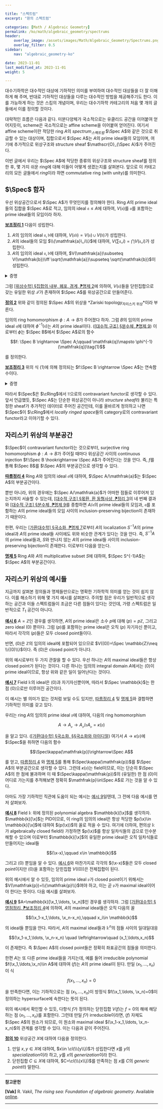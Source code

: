 ```yaml
---

title: "스펙트럼"
excerpt: "환의 스펙트럼"

categories: [Math / Algebraic Geometry]
permalink: /ko/math/algebraic_geometry/spectrums
header:
    overlay_image: /assets/images/Math/Algebraic_Geometry/Spectrums.png
    overlay_filter: 0.5
sidebar: 
    nav: "algebraic_geometry-ko"

date: 2023-11-01
last_modified_at: 2023-11-01
weight: 5

---
```


대수기하학은 대수적인 대상에 기하적인 의미를 부여하여 대수적인 대상들을 더 잘 이해하게 해 주며, 반대로 기하적인 대상들을 다루는 대수적인 방법을 제공해주기도 한다. 이를 가능하게 하는 것은 스킴의 개념이며, 우리는 대수기하학 카테고리의 처음 몇 개의 글들에서 이를 정의할 것이다. 

대략적인 흐름은 다음과 같다. 미분다양체가 국소적으로는 유클리드 공간을 이어붙여 얻어지듯이, scheme은 국소적으로는 affine scheme을 이어붙여 얻어진다. 여기서 affine scheme이란 적당한 ring $A$의 *spectrum<sub>스펙트럼</sub>* $\Spec A$와 같은 것으로 취급할 수 있는 대상이며, 집합으로서 $\Spec A$는 $A$의 prime ideal들의 모임이며, 여기에 추가적으로 위상구조와 structure sheaf $\mathscr{O}_{\Spec A}$가 주어진다. 

이번 글에서 우리는 $\Spec A$에 적당한 종류의 위상구조와 structure sheaf를 정의한 후, 몇 가지 쉬운 ring에 대해 이들이 어떻게 생겼는지를 살펴본다. 앞으로 이 카테고리의 모든 글들에서 *ring*이라 하면 commutative ring (with unity)를 의미한다.

## $\Spec$ 함자

우선 위상공간으로서 $\Spec A$가 무엇인지를 정의해야 한다. Ring $A$의 prime ideal들의 집합을 $\Spec A$로 적고, 임의의 ideal $\mathfrak{a}\leq A$에 대하여, $V(\mathfrak{a})$를 $\mathfrak{a}$를 포함하는 prime ideal들의 모임이라 하자. 

<div class="proposition" markdown="1">

<ins id="lem1">**보조정리 1**</ins> 다음이 성립한다.

1. $A$의 임의의 ideal $\mathfrak{a},\mathfrak{b}$에 대하여, $V(\mathfrak{ab})=V(\mathfrak{a})\cup V(\mathfrak{b})$가 성립한다.
2. $A$의 ideal들의 모임 $\\{\mathfrak{a}\_i\\}$에 대하여, $V(\sum \mathfrak{a}\_i)=\bigcap V(\mathfrak{a}\_i)$가 성립한다.
3. $A$의 임의의 ideal $\mathfrak{a},\mathfrak{b}$에 대하여, $V(\mathfrak{a})\subseteq V(\mathfrak{b})\iff \sqrt{\mathfrak{a}}\supseteq \sqrt{\mathfrak{b}}$이 성립한다.

</div>
<details class="proof" markdown="1">
<summary>증명</summary>

1. $\mathfrak{a}$ 혹은 $\mathfrak{b}$를 포함하는 prime ideal $\mathfrak{p}$는 그보다 작은 ideal $\mathfrak{ab}$ 또한 포함하는 것이 자명하므로, 반대방향 포함관계만 보이면 충분하다. $\mathfrak{p}\supset \mathfrak{ab}$라 가정하자. 만일 $\mathfrak{p}\not\supseteq \mathfrak{b}$라 하면, $b\not\in \mathfrak{p}$인 $\mathfrak{b}$의 원소 $b$를 찾을 수 있다. 한편, 임의의 $a\in \mathfrak{a}$에 대하여, $ab\in \mathfrak{ab}\subseteq \mathfrak{p}$이고, 앞선 가정에 의해 $b\not\in \mathfrak{p}$이므로 반드시 $a\in \mathfrak{p}$이고 따라서 $a\subseteq \mathfrak{p}$가 성립한다.
2. 이는 $\sum \mathfrak{a}_i$가 ideal들 $\mathfrak{a}_i$ 각각을 모두 포함하는 ideal 중 가장 작은 것으로 정의되므로 자명하다.
3. Ideal $\mathfrak{a}$의 radical $\sqrt{\mathfrak{a}}$는 $\mathfrak{a}$를 포함하는 prime ideal들을 모두 교집합하여 얻어지므로 자명하다.

</details>

그럼 [\[위상수학\] §집합의 내부, 폐포, 경계, ⁋명제 2](/ko/math/topology/other_concepts#prop2)에 의하여, $V(\mathfrak{a})$들을 닫힌집합으로 갖는 유일한 위상 $\mathcal{T}$가 존재하여 $\Spec A$를 위상공간으로 만들어준다. 

<div class="definition" markdown="1">

<ins id="def2">**정의 2**</ins> 위와 같이 정의된 $\Spec A$의 위상을 *Zariski topology<sub>자리스키 위상</sub>*이라 부른다.

</div>

임의의 ring homomorphism $\phi:A \rightarrow B$가 주어졌다 하자. 그럼 $B$의 임의의 prime ideal $\mathfrak{q}$에 대하여 $\phi^{-1}(\mathfrak{q})$는 $A$의 prime ideal이다. ([\[대수적 구조\] §분수체, ⁋명제 9](/ko/math/algebraic_structures/field_of_fractions#prop9)) 이로부터 $\phi$는 $\Spec B$에서 $\Spec A$로의 함수 

$$f: \Spec B \rightarrow \Spec A;\qquad \mathfrak{q}\mapsto \phi^{-1}(\mathfrak{q})\tag{1}$$

를 정의한다.

<div class="proposition" markdown="1">

<ins id="lem3">**보조정리 3**</ins> 위의 식 (1)에 의해 정의되는 $f:\Spec B \rightarrow \Spec A$는 연속함수이다. 

</div>
<details class="proof" markdown="1">
<summary>증명</summary>

이를 위해서는 $\Spec A$의 임의의 닫힌집합을 가져왔을 때, 이 닫힌집합의 $f$에 의한 preimage도 $\Spec B$에서의 닫힌집합임을 보이면 충분하다. ([\[위상수학\] §집합의 내부, 폐포, 경계, ⁋명제 2](/ko/math/topology/other_concepts#prop2))

한편 $\Spec A$의 임의의 닫힌집합은 모두 $V(\mathfrak{a})$의 꼴이고, $\Spec B$의 닫힌집합은 모두 $V(\mathfrak{b})$의 꼴이므로 이를 보이기 위해서는 임의의 $A$의 ideal $\mathfrak{a}$가 주어질 때마다 다음의 식

$$f^{-1}(V(\mathfrak{a}))=V(\mathfrak{b})$$

을 만족하는 $B$의 ideal $\mathfrak{b}$가 존재함을 보이면 충분하다. 우리의 주장은 다음의 식

$$f^{-1}(V(\mathfrak{a}))=V(\phi(\mathfrak{a}))$$

이 성립한다는 것이다. 그럼 $\phi(\mathfrak{a})$로 생성되는 ideal이 위의 식을 만족하므로 증명이 완료된다. 

우선 $\mathfrak{q}\in\Spec B$가 좌변에 속한다 하자. 즉 $f(\mathfrak{q})=\phi^{-1}(\mathfrak{q})\in V(\mathfrak{a})$가 성립한다. 그럼 $\mathfrak{a}\subseteq \phi^{-1}(\mathfrak{q})$인 것으로부터 $\phi(\mathfrak{a})\subseteq \mathfrak{q}$이므로 $\mathfrak{q}\in V(\phi(\mathfrak{a}))$이 성립한다.

거꾸로 $\mathfrak{q}\in\Spec B$가 우변에 속한다 하자. 그럼 $\phi(\mathfrak{a})\subseteq \mathfrak{q}$인 것으로부터, 다음의 포함관계

$$\mathfrak{a}\subseteq \phi^{-1}(\phi(\mathfrak{a}))\subseteq\phi^{-1}(\mathfrak{q})=f(\mathfrak{q})$$

를 얻고 이것이 곧 $f(\mathfrak{q})\in V(\mathfrak{a})$, 즉 $\mathfrak{q}\in f^{-1}(V(\mathfrak{a}))$임을 증명한다. 

</details>

따라서 $\Spec$은 $\cRing$에서 $\Top$으로의 contravariant functor로 생각할 수 있다. 앞서 언급했듯, $\Spec A$는 단순한 위상공간이 아니라 *structure sheaf*라 불리는 특정한 sheaf가 추가적인 데이터로 주어진 공간인데, 이를 올바르게 정의하고 나면 $\Spec$이 $\cRing$에서 *locally ringed space*들의 category로의 contravariant functor라고 이야기할 수 있다. 

## 자리스키 위상의 부분공간

$\Spec$이 contravariant functor라는 것으로부터, surjective ring homomorphism $\phi: A \rightarrow B$가 주어질 때마다 위상공간 사이의 continuous injection $f:\Spec B \hookrightarrow \Spec A$가 주어진다는 것을 안다. 즉, $f$를 통해 $\Spec B$를 $\Spec A$의 부분공간으로 생각할 수 있다. 

<div class="proposition" markdown="1">

<ins id="cor4">**따름정리 4**</ins> Ring $A$와 임의의 ideal $\mathfrak{a}$에 대하여, $\Spec A/\mathfrak{a}$는 $\Spec A$의 부분공간이다.

</div>

뿐만 아니라, 위의 경우에는 $\Spec A/\mathfrak{a}$가 어떠한 점들로 이루어져 있는지까지 서술할 수 있는데, [\[대수적 구조\] §몫환, 환 동형사상, ⁋정리 3](/ko/math/algebraic_structures/quotient_rings#thm3)의 네 번째 결과와 [\[대수적 구조\] §분수체, ⁋명제 9](/ko/math/algebraic_structures/field_of_fractions#prop9)를 종합하면 $A/\mathfrak{a}$의 prime ideal들의 모임과, $\mathfrak{a}$를 포함하는 $A$의 prime ideal들의 모임 사이의 inclusion-preserving bijection이 존재하기 때문이다. 

한편, 우리는 [\[가환대수학\] §국소화, ⁋명제 7](/ko/math/commutative_algebra/localization#prop7)로부터 $A$의 localization $S^{-1}A$의 prime ideal과 $A$의 prime ideal들 사이에도 위와 비슷한 관계가 있다는 것을 안다. 즉, $S^{-1}A$의 prime ideal들과, $S$와 만나지 않는 $A$의 prime ideal들 사이의 inclusion-preserving bijection이 존재한다. 이로부터 다음을 얻는다.

<div class="proposition" markdown="1">

<ins id="prop5">**명제 5**</ins> Ring $A$와 $A$의 multiplicative subset $S$에 대하여, $\Spec S^{-1}A$는 $\Spec A$의 부분공간이다.

</div>

## 자리스키 위상의 예시들

지금까지 살펴본 정의들과 명제들만으로는 명확한 기하학적 의미를 얻는 것이 쉽지 않다. 이를 해소하기 위해 몇 가지 예시를 살펴본다. 주의할 점은 우리가 일반적으로 생각하는 공간과 이들 스펙트럼들이 조금은 다른 점들이 있다는 것인데, 가령 스펙트럼은 일반적으로 $T_1$ 공간이 아니다. 

<div class="example" markdown="1">

<ins id="ex6">**예시 6**</ins> $A=\mathbb{Z}$인 경우를 생각하면, $A$의 prime ideal은 소수 $p$에 대해 $(p)=p\mathbb{Z}$, 그리고 zero ideal $(0)$ 뿐이다. 그럼 $(p)$를 포함하는 prime ideal은 오직 $(p)$ 자기자신 뿐이고, 따라서 각각의 $(p)$들은 모두 closed point들이다. 

반면, $(0)$은 $\mathbb{Z}$의 임의의 ideal에 포함되어 있으므로 $V((0))=\Spec \mathbb{Z}\neq \\{(0)\\}$이다. 즉 $(0)$은 closed point가 아니다.

</div>

위의 예시로부터 두 가지 관찰을 할 수 있다. 우선 하나는 $A$의 maximal ideal들은 항상 closed point가 된다는 것이다. 다른 하나는 임의의 integral domain $A$에서는 $(0)$이 prime ideal이므로, 항상 위와 같은 일이 일어난다는 것이다. 

<div class="example" markdown="1">

<ins id="ex7">**예시 7**</ins> Field $\mathbb{k}$의 ideal은 $(0)$과 자기자신뿐이며, 따라서 $\Spec \mathbb{k}$는 한 점 $(0)$으로만 이루어진 공간이다. 

</div>

이 예시는 별 의미가 없는 것처럼 보일 수도 있지만, [따름정리 4](#cor4) 및 [명제 5](#prop5)와 결합하면 기하적인 의미를 갖고 있다. 

우리는 ring $A$의 임의의 prime ideal $\mathfrak{p}$에 대하여, 다음의 ring homomorphism

$$A \rightarrow A_\mathfrak{p} \rightarrow A_\mathfrak{p}/\mathfrak{p}A_\mathfrak{p}=\kappa(\mathfrak{p})$$

을 알고 있다. ([\[가환대수학\] §국소화, §§국소화와 아이디얼](/ko/math/commutative_algebra/localization#국소화와-아이디얼)) 여기서 $A\rightarrow \kappa(\mathfrak{p})$에 $\Spec$을 취하면 다음의 함수

$$\Spec\kappa(\mathfrak{p})\rightarrow\Spec A$$

를 얻고, [따름정리 4](#cor4) 와 [명제 5](#prop5)를 통해 $\Spec\kappa(\mathfrak{p})$를 $\Spec A$의 부분공간으로 생각할 수 있다. 그런데 $\kappa(\mathfrak{p})$는 field이므로, 이는 단순히 $\Spec A$의 한 점에 불과하며 이 때 $\Spec\kappa(\mathfrak{p})$의 (유일한) 한 점 $(0)$이 어디로 가는지를 추적해보면 정확히 $\mathfrak{p}\in\Spec A$로 가는 것을 알 수 있다. 

아마도 가장 기하적인 직관에 도움이 되는 예시는 [예시 9](#ex9)일텐데, 그 전에 다음 예시를 먼저 살펴보자.

<div class="example" markdown="1">

<ins id="ex8">**예시 8**</ins> Field $\mathbb{k}$ 위에 정의된 polynomial algebra $\mathbb{k}[\x]$를 생각하자. $\mathbb{k}[\x]$는 PID이므로, 이 ring의 임의의 ideal은 항상 적당한 $p(\x)\in \mathbb{k}[\x]$에 대하여 $(p(\x))$의 꼴로 적을 수 있다. 여기에 더하여, 편의상 $\mathbb{k}$가 algebraically closed field라 가정하면 $p(\x)$를 항상 일차식들의 곱으로 인수분해할 수 있으며 이로부터 $\mathbb{k}[\x]$의 유일한 prime ideal은 오직 일차식들로 만들어지는 ideal들

$$(\x-x),\qquad x\in \mathbb{k}$$

그리고 $(0)$ 뿐임을 알 수 있다. [예시 6](#ex6)와 마찬가지로 각각의 $(\x-x)$들은 모두 closed point이지만 $(0)$을 포함하는 닫힌집합 $V((0))$은 전체집합이 된다. 

</div>

위의 예시에서 알 수 있듯, 임의의 prime ideal $\mathfrak{p}$가 closed point이기 위해서는 $V(\mathfrak{p})=\\{\mathfrak{p}\\}$여야 하고, 이는 곧 $\mathfrak{p}$가 maximal ideal이어야 한다는 뜻이다. 다음 예시를 살펴보자.

<div class="example" markdown="1">

<ins id="ex9">**예시 9**</ins> $A=\mathbb{k}[\x_1,\ldots, \x_n]$인 경우를 생각하자. 그럼 [\[가환대수학\] §영점정리, ⁋보조정리 4](/ko/math/commutative_algebra/nullstellensatz#lem4)에 의하여, $A$의 maximal ideal들은 오직 다음의 꼴

$$(\x_1-x_1,\ldots, \x_n-x_n),\qquad x_i\in \mathbb{k}$$

의 ideal들 뿐임을 안다. 따라서, $A$의 maximal ideal들과 $\mathbb{k}^n$의 점들 사이의 일대일대응

$$(\x_1-x_1,\ldots, \x_n-x_n) \quad \leftrightarrow\quad (x_1,\ldots,x_n)$$

이 존재한다. 즉 $\Spec A$의 closed point들은 정확히 좌표공간의 점들을 의미한다.

한편 $A$는 또 다른 prime ideal들을 가지는데, 예를 들어 irreducible polynomial $f(\x_1,\ldots,\x_n)\in A$에 대하여 $(f)$는 $A$의 prime ideal이 된다. 만일 $(x_1,\ldots,x_n)$이 식

$$f(x_1,\ldots, x_n)=0$$

을 만족한다면, 이는 기하적으로는 점 $(x_1,\ldots,x_n)$이 방정식 $f(\x_1,\ldots, \x_n)=0$이 정의하는 hypersurface에 속한다는 뜻이 된다. 

</div>

위의 예시에서 확인할 수 있듯, 다항식 $f$가 정의하는 닫힌집합 $V(f)$는 $f=0$의 해에 해당하는 점 $(x_1,\ldots, x_n)$를 포함한다. 그런데 만일 $f$가 irreducible이라면, $(f)$ 자체도 $\Spec A$의 원소가 되므로, 이 원소와 maximal ideal $(\x_1-x_1,\ldots, \x_n-x_n)$의 관계를 생각할 수 있다. 이는 다음과 같이 주어진다.

<div class="definition" markdown="1">

<ins id="def10">**정의 10**</ins> 위상공간 $X$에 대하여 다음을 정의한다.

1. 만일 $x,y\in X$에 대하여, $x\in \cl(\\{y\\})$가 성립한다면 $x$를 $y$의 *specialization*이라 하고, $y$를 $x$의 *generization*이라 한다.
2. 닫힌집합 $C\subseteq X$에 대하여, $C=\cl(\\{x\\})$를 만족하는 점 $x$를 $C$의 *generic point*라 말한다. 

</div>


---
**참고문헌**

**[Vak]** R. Vakil, *The rising sea: Foundation of algebraic geometry*. Available [online](https://math.stanford.edu/~vakil/216blog/). 

---
